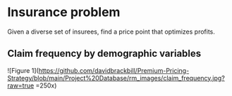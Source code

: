 ﻿# Insurance problem

Given a diverse set of insurees, find a price point that optimizes profits.

## Claim frequency by demographic variables

![Figure 1](https://github.com/davidbrackbill/Premium-Pricing-Strategy/blob/main/Project%20Database/rm_images/claim_frequency.jpg?raw=true =250x)
